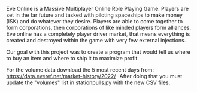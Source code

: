 Eve Online is a Massive Multiplayer Online Role Playing Game. Players are set in the far future and tasked with piloting spaceships to make money (ISK) and do whatever they desire. Players are able to come together to form corporations, then corporations of like minded players form alliances. Eve online has a completely player driver market, that means everything is created and destroyed within the game with very few external injections.

Our goal with this project was to create a program that would tell us where to buy an item and where to ship it to maximize profit.

For the volume data download the 5 most recent days from: https://data.everef.net/market-history/2022/
-After doing that you must update the "volumes" list in stationpulls.py with the new CSV files.
